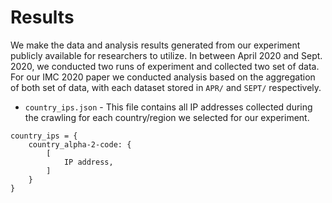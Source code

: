 # Results

We make the data and analysis results generated from our experiment publicly available for researchers to utilize. In between April 2020 and Sept. 2020, we conducted two runs of experiment and collected two set of data. For our IMC 2020 paper we conducted analysis based on the aggregation of both set of data, with each dataset stored in `APR/` and `SEPT/` respectively. 

- `country_ips.json` - This file contains all IP addresses collected during the crawling for each country/region we selected for our experiment. 
```
country_ips = {
    country_alpha-2-code: {
        [
            IP address, 
        ]
    }
}
```